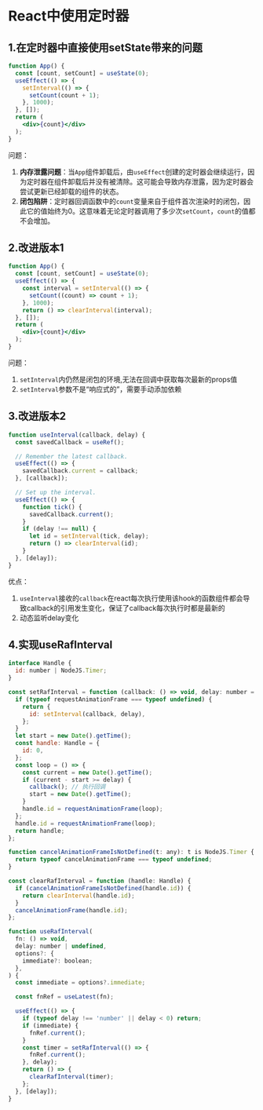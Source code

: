 # React中使用定时器

## 1.在定时器中直接使用setState带来的问题

```jsx
function App() {
  const [count, setCount] = useState(0);
  useEffect(() => {
    setInterval(() => {
      setCount(count + 1);
    }, 1000);
  }, []);
  return (
    <div>{count}</div>
  );
}
```

问题：

1. **内存泄露问题**：当`App`组件卸载后，由`useEffect`创建的定时器会继续运行，因为定时器在组件卸载后并没有被清除。这可能会导致内存泄露，因为定时器会尝试更新已经卸载的组件的状态。
2. **闭包陷阱**：定时器回调函数中的`count`变量来自于组件首次渲染时的闭包，因此它的值始终为0。这意味着无论定时器调用了多少次`setCount`，`count`的值都不会增加。

## 2.改进版本1

```jsx
function App() {
  const [count, setCount] = useState(0);
  useEffect(() => {
    const interval = setInterval(() => {
      setCount((count) => count + 1);
    }, 1000);
    return () => clearInterval(interval);
  }, []);
  return (
    <div>{count}</div>
  );
}
```

问题：

1. `setInterval`内仍然是闭包的环境,无法在回调中获取每次最新的props值
2. `setInterval`参数不是“响应式的”，需要手动添加依赖

## 3.改进版本2

```jsx
function useInterval(callback, delay) {
  const savedCallback = useRef();

  // Remember the latest callback.
  useEffect(() => {
    savedCallback.current = callback;
  }, [callback]);

  // Set up the interval.
  useEffect(() => {
    function tick() {
      savedCallback.current();
    }
    if (delay !== null) {
      let id = setInterval(tick, delay);
      return () => clearInterval(id);
    }
  }, [delay]);
}
```

优点：

1. `useInterval`接收的`callback`在react每次执行使用该hook的函数组件都会导致callback的引用发生变化，保证了callback每次执行时都是最新的
2. 动态监听delay变化

## 4.实现useRafInterval

```js
interface Handle {
  id: number | NodeJS.Timer;
}

const setRafInterval = function (callback: () => void, delay: number = 0): Handle {
  if (typeof requestAnimationFrame === typeof undefined) {
    return {
      id: setInterval(callback, delay),
    };
  }
  let start = new Date().getTime();
  const handle: Handle = {
    id: 0,
  };
  const loop = () => {
    const current = new Date().getTime();
    if (current - start >= delay) {
      callback(); // 执行回调
      start = new Date().getTime();
    }
    handle.id = requestAnimationFrame(loop);
  };
  handle.id = requestAnimationFrame(loop);
  return handle;
};

function cancelAnimationFrameIsNotDefined(t: any): t is NodeJS.Timer {
  return typeof cancelAnimationFrame === typeof undefined;
}

const clearRafInterval = function (handle: Handle) {
  if (cancelAnimationFrameIsNotDefined(handle.id)) {
    return clearInterval(handle.id);
  }
  cancelAnimationFrame(handle.id);
};

function useRafInterval(
  fn: () => void,
  delay: number | undefined,
  options?: {
    immediate?: boolean;
  },
) {
  const immediate = options?.immediate;

  const fnRef = useLatest(fn);

  useEffect(() => {
    if (typeof delay !== 'number' || delay < 0) return;
    if (immediate) {
      fnRef.current();
    }
    const timer = setRafInterval(() => {
      fnRef.current();
    }, delay);
    return () => {
      clearRafInterval(timer);
    };
  }, [delay]);
}
```

